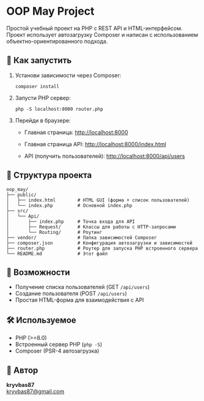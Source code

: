 # OOP May Project

Простой учебный проект на PHP с REST API и HTML-интерфейсом. Проект использует автозагрузку Composer и написан с использованием объектно-ориентированного подхода.

## 🚀 Как запустить

1. Установи зависимости через Composer:

   ```
   composer install
   ```

2. Запусти PHP сервер:

   ```
   php -S localhost:8000 router.php
   ```

3. Перейди в браузере:
    - Главная страница: [http://localhost:8000](http://localhost:8000)
    
    - Главная страница API: [http://localhost:8000/index.html](http://localhost:8000/index.html)
    - API (получить пользователей): [http://localhost:8000/api/users](http://localhost:8000/api/users)

## 🧱 Структура проекта

```
oop_may/
├── public/
│   ├── index.html        # HTML GUI (форма + список пользователей)
│   └── index.php         # Основной index.php
├── src/
│   └── Api/
│       ├── index.php     # Точка входа для API
│       ├── Request/      # Классы для работы с HTTP-запросами
│       └── Routing/      # Роутинг
├── vendor/               # Папка зависимостей Composer
├── composer.json         # Конфигурация автозагрузки и зависимостей
├── router.php            # Роутер для запуска PHP встроенного сервера
└── README.md             # Этот файл
```

## 🧪 Возможности

- Получение списка пользователей (GET `/api/users`)
- Создание пользователя (POST `/api/users`)
- Простая HTML-форма для взаимодействия с API

## 🛠 Используемое

- PHP (>=8.0)
- Встроенный сервер PHP (`php -S`)
- Composer (PSR-4 автозагрузка)

## 📧 Автор

**kryvbas87**  
[kryvbas87@gmail.com](mailto:kryvbas87@gmail.com)
